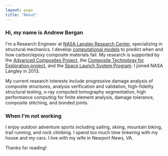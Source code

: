 ```yaml
---
layout: page
title: "About"
---
```


### Hi, my name is Andrew Bergan
I'm a Research Engineer at [NASA Langley Research Center](https://www.nasa.gov/langley), specializing in structural mechanics. I develop [computational models](https://github.com/nasa/CompDam_DGD) to predict when and how carbon/epoxy composite materials fail. My research is supported by the [Advanced Composites Project](https://www.nasa.gov/aeroresearch/programs/aavp/ac), the [Composite Technology for Exploration project](https://gameon.nasa.gov/projects/composite-technology-for-exploration-cte/), and the [Space Launch System Program](https://www.nasa.gov/exploration/systems/sls/index.html). I joined NASA Langley in 2013.

My current research interests include progressive damage analysis of composite structures, analysis verification and validation, high-fidelity structural testing, x-ray computed tomography segmentation, high performance computing for finite element analysis, damage tolerance, composite stitching, and bonded joints.

### When I'm not working
I enjoy outdoor adventure sports including sailing, skiing, mountain biking, trail running, and rock climbing. I spend too much time tinkering with my house and my cars. I live with my wife in Newport News, VA.

Thanks for reading!
